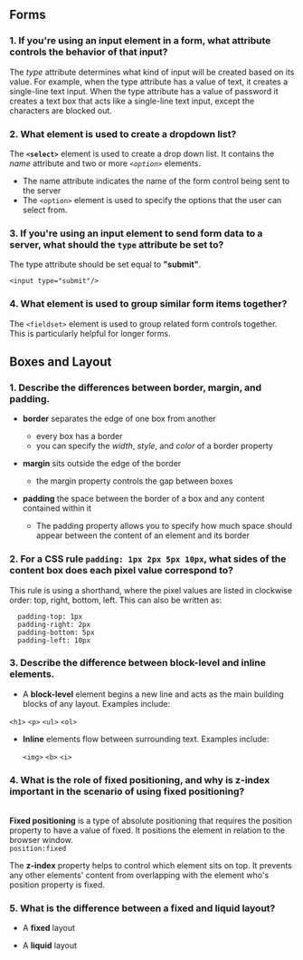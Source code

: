 ## Forms

### 1. If you're using an input element in a form, what attribute controls the behavior of that input?

The _type_ attribute determines what kind of input will be created based on its value. For example, when the type attribute has a value of text, it creates a single-line text input. When the type attribute has a value of password it creates a text box that acts like a single-line text input, except the characters are blocked out.

### 2. What element is used to create a dropdown list?

The **`<select>`** element is used to create a drop down list. It contains the _name_ attribute and two or more _`<option>`_ elements.
  * The name attribute indicates the name of the form control being sent to the server
  * The `<option>` element is used to specify the options that the user can select from.

### 3. If you're using an input element to send form data to a server, what should the `type` attribute be set to?

The type attribute should be set equal to **"submit"**.

`<input type="submit"/>`

### 4. What element is used to group similar form items together?

The `<fieldset>` element is used to group related form controls together. This is particularly helpful for longer forms.

## Boxes and Layout

### 1. Describe the differences between border, margin, and padding.

* **border** separates the edge of one box from another
  * every box has a border
  * you can specify the _width_, _style_, and _color_ of a border property


* **margin** sits outside the edge of the border
  * the margin property controls the gap between boxes


* **padding** the space between the border of a box and any content contained within it
  * The padding property allows you to specify how much space should appear between the content of an element and its border

### 2. For a CSS rule `padding: 1px 2px 5px 10px`, what sides of the content box does each pixel value correspond to?

This rule is using a shorthand, where the pixel values are listed in clockwise order: top, right, bottom, left. This can also be written as:

      padding-top: 1px
      padding-right: 2px
      padding-bottom: 5px
      padding-left: 10px


### 3. Describe the difference between block-level and inline elements.

* A **block-level** element begins a new line and acts as the main building blocks of any layout. Examples include:

 `<h1>` `<p>` `<ul>` `<ol>`

* **Inline** elements flow between surrounding text. Examples include:

  `<img>` `<b>` `<i>`

### 4. What is the role of fixed positioning, and why is z-index important in the scenario of using fixed positioning?

</br> **Fixed positioning** is a type of absolute positioning that requires the position property to have a value of fixed. It positions the element in relation to the browser window. </br> `position:fixed`

The **z-index** property helps to control which element sits on top. It prevents any other elements' content from overlapping with the element who's position property is fixed.

### 5. What is the difference between a fixed and liquid layout?                                

* A **fixed** layout

* A **liquid** layout
